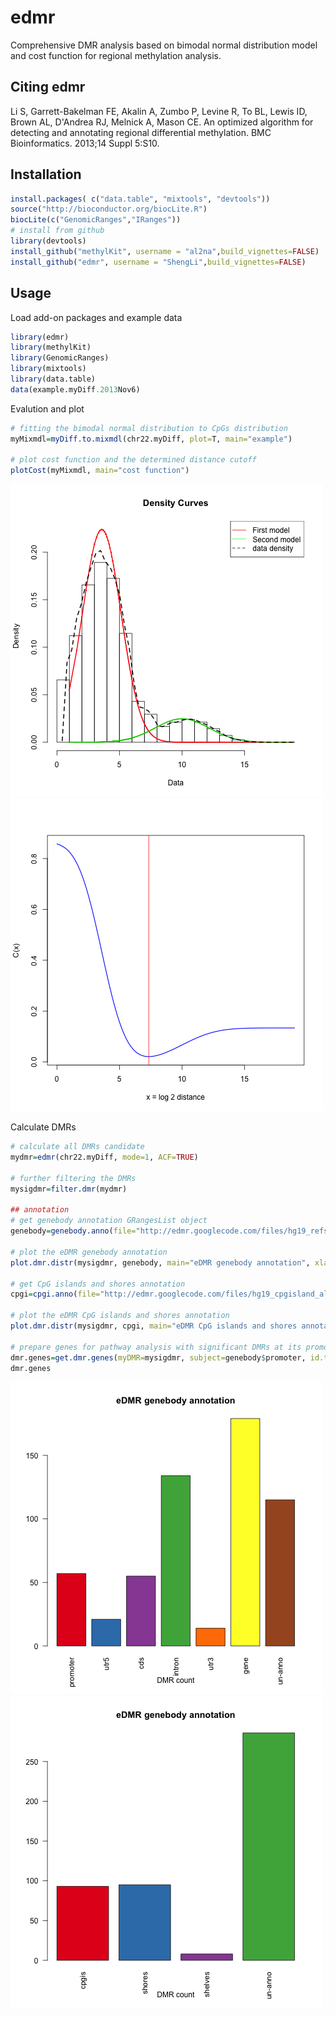 edmr
====

Comprehensive DMR analysis based on bimodal normal distribution model and cost function for regional methylation analysis.

Citing edmr
---------
Li S, Garrett-Bakelman FE, Akalin A, Zumbo P, Levine R, To BL, Lewis ID, Brown AL, D'Andrea RJ, Melnick A, Mason CE. An optimized algorithm for detecting and annotating regional differential methylation. BMC Bioinformatics. 2013;14 Suppl 5:S10.

Installation
---------
```R
install.packages( c("data.table", "mixtools", "devtools"))
source("http://bioconductor.org/biocLite.R")
biocLite(c("GenomicRanges","IRanges"))
# install from github
library(devtools)
install_github("methylKit", username = "al2na",build_vignettes=FALSE)
install_github("edmr", username = "ShengLi",build_vignettes=FALSE)
```

Usage
---------
Load add-on packages and example data
```R
library(edmr)
library(methylKit)
library(GenomicRanges)
library(mixtools)
library(data.table)
data(example.myDiff.2013Nov6)
```

Evalution and plot
```R
# fitting the bimodal normal distribution to CpGs distribution
myMixmdl=myDiff.to.mixmdl(chr22.myDiff, plot=T, main="example")

# plot cost function and the determined distance cutoff
plotCost(myMixmdl, main="cost function")
```
![alt tag](inst/density.png) 
![alt tag](inst/cost.png)


Calculate DMRs
```R
# calculate all DMRs candidate
mydmr=edmr(chr22.myDiff, mode=1, ACF=TRUE)

# further filtering the DMRs
mysigdmr=filter.dmr(mydmr)

## annotation
# get genebody annotation GRangesList object
genebody=genebody.anno(file="http://edmr.googlecode.com/files/hg19_refseq_all_types.bed")

# plot the eDMR genebody annotation
plot.dmr.distr(mysigdmr, genebody, main="eDMR genebody annotation", xlab="DMR count")

# get CpG islands and shores annotation
cpgi=cpgi.anno(file="http://edmr.googlecode.com/files/hg19_cpgisland_all.bed")

# plot the eDMR CpG islands and shores annotation
plot.dmr.distr(mysigdmr, cpgi, main="eDMR CpG islands and shores annotation", xlab="DMR count")

# prepare genes for pathway analysis with significant DMRs at its promoter regions 
dmr.genes=get.dmr.genes(myDMR=mysigdmr, subject=genebody$promoter, id.type="gene.symbol")
dmr.genes
```
![alt tag](inst/genebody.png) 
![alt tag](inst/cpgisland.png)
